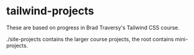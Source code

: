 # tailwind-projects

These are based on progress in Brad Traversy's Tailwind CSS course. 

./site-projects contains the larger course projects, the root contains mini-projects.